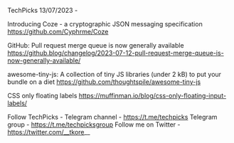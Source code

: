 TechPicks 13/07/2023 -

Introducing Coze - a cryptographic JSON messaging specification
https://github.com/Cyphrme/Coze

GitHub: Pull request merge queue is now generally available
https://github.blog/changelog/2023-07-12-pull-request-merge-queue-is-now-generally-available/

awesome-tiny-js: A collection of tiny JS libraries (under 2 kB) to put your bundle on a diet
https://github.com/thoughtspile/awesome-tiny-js

CSS only floating labels
https://muffinman.io/blog/css-only-floating-input-labels/

Follow TechPicks -
Telegram channel - https://t.me/techpicks
Telegram group - https://t.me/techpicksgroup
Follow me on Twitter - https://twitter.com/__tkore__
